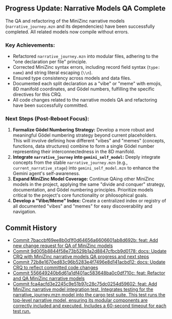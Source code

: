 ## Progress Update: Narrative Models QA Complete

The QA and refactoring of the MiniZinc narrative models (`narrative_journey.mzn` and its dependencies) have been successfully completed. All related models now compile without errors.

### Key Achievements:
- Refactored `narrative_journey.mzn` into modular files, adhering to the "one declaration per file" principle.
- Corrected MiniZinc syntax errors, including record field syntax (`type: name`) and string literal escaping (`\\n`).
- Ensured type consistency across models and data files.
- Documented each split declaration as a "vibe" or "meme" with emojis, 8D manifold coordinates, and Gödel numbers, fulfilling the specific directives for this CRQ.
- All code changes related to the narrative models QA and refactoring have been successfully committed.

### Next Steps (Post-Reboot Focus):

1.  **Formalize Gödel Numbering Strategy:** Develop a more robust and meaningful Gödel numbering strategy beyond current placeholders. This will involve defining how different "vibes" and "memes" (concepts, functions, data structures) combine to form a single Gödel number representing their interconnectedness in the 8D manifold.
2.  **Integrate `narrative_journey` into `gemini_self_model`:** Deeply integrate concepts from the stable `narrative_journey.mzn` (e.g., `current_narrative_stage`) into `gemini_self_model.mzn` to enhance the Gemini agent's self-awareness.
3.  **Expand MiniZinc Model Coverage:** Continue QAing other MiniZinc models in the project, applying the same "divide and conquer" strategy, documentation, and Gödel numbering principles. Prioritize models critical to the project's core functionality or philosophical goals.
4.  **Develop a "Vibe/Meme" Index:** Create a centralized index or registry of all documented "vibes" and "memes" for easy discoverability and navigation.

## Commit History

- [Commit 7baccbf69ee8b0d1f0d64656a6606601ab8d692b: feat: Add new change request for QA of MiniZinc models](docs/commits/7baccbf69ee8b0d1f0d64656a6606601ab8d692b_feat_Add_new_change_request_for_QA_of_MiniZinc_models.md)
- [Commit 9d005b8844f58e73b529b1a2d8847cfbcb9d0178: docs: Update CRQ with MiniZinc narrative models QA progress and next steps](docs/commits/9d005b8844f58e73b529b1a2d8847cfbcb9d0178_docs_Update_CRQ_with_MiniZinc_narrative_models_QA_progress_and_next_steps.md)
- [Commit 72b8e1670ed83c96b5283e4f7496e8d141acbd12: docs: Update CRQ to reflect committed code changes](docs/commits/72b8e1670ed83c96b5283e4f7496e8d141acbd12_docs_Update_CRQ_to_reflect_committed_code_changes.md)
- [Commit 556649240b6d61a1df401ac583648ba0c0df710c: feat: Refactor and QA MiniZinc narrative models](docs/commits/556649240b6d61a1df401ac583648ba0c0df710c_feat_Refactor_and_QA_MiniZinc_narrative_models.md)
- [Commit fca4acfd3e2245c9e51b97c28c75dc0254d59602: feat: Add MiniZinc narrative model integration test. Integrates testing for the narrative_journey.mzn model into the cargo test suite. This test runs the top-level narrative model, ensuring its modular components are correctly included and executed. Includes a 60-second timeout for each test run.](docs/commits/fca4acfd3e2245c9e51b97c28c75dc0254d59602_feat_Add_MiniZinc_narrative_model_integration_test.md)